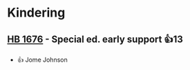 # Kindering

## [HB 1676](/bill/2023-24/hb/1676/) - Special ed. early support 👍13  
* 👍 Jome Johnson
